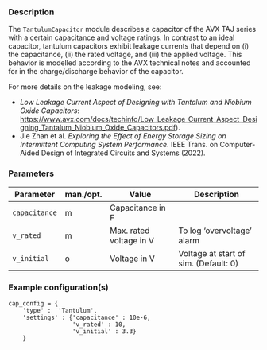 ### Description 

The `TantulumCapacitor` module describes a capacitor of the AVX TAJ series with a certain capacitance and voltage ratings. In contrast to an ideal capacitor, tantulum capacitors exhibit leakage currents that depend on (i) the capacitance, (ii) the rated voltage, and (iii) the applied voltage. This behavior is modelled according to the AVX technical notes and accounted for in the charge/discharge behavior of the capacitor.

For more details on the leakage modeling, see: 

- *Low Leakage Current Aspect of Designing with  Tantalum and Niobium Oxide Capacitors*: https://www.avx.com/docs/techinfo/Low_Leakage_Current_Aspect_Designing_Tantalum_Niobium_Oxide_Capacitors.pdf).
- Jie Zhan et al. *Exploring the Effect of Energy Storage Sizing on Intermittent
Computing System Performance*. IEEE Trans. on Computer-Aided Design of
Integrated Circuits and Systems (2022).

### Parameters

| **Parameter**       | **man./opt.** | **Value**                      | **Description**                              |
|---------------------|---------------|--------------------------------|----------------------------------------------|
|     `capacitance`   |     m         |     Capacitance in F           |                                              |
|     `v_rated`       |     m         |     Max. rated voltage in V    |     To log ‘overvoltage’ alarm               |
|     `v_initial`     |     o         |     Voltage in V               |     Voltage at start of sim. (Default: 0)    |

### Example configuration(s)

```
cap_config = {
    'type' :  'Tantulum',
    'settings' : {'capacitance' : 10e-6,
                  'v_rated' : 10,
                  'v_initial' : 3.3}
    }
```